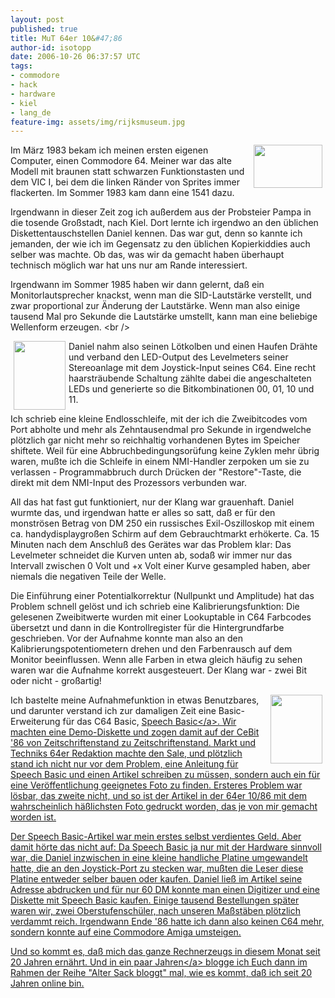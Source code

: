 ```yaml
---
layout: post
published: true
title: MuT 64er 10&#47;86
author-id: isotopp
date: 2006-10-26 06:37:57 UTC
tags:
- commodore
- hack
- hardware
- kiel
- lang_de
feature-img: assets/img/rijksmuseum.jpg
---
```

<!--s9ymdb:4105--><img width='110' height='69' style="float: right; border: 0px; padding-left: 5px; padding-right: 5px;" src="&#47;uploads&#47;c64.serendipityThumb.jpg" alt="" &#47;>  Im M&auml;rz 1983 bekam ich meinen ersten eigenen Computer, einen Commodore 64. Meiner war das alte Modell mit braunen statt schwarzen Funktionstasten und dem VIC I, bei dem die linken R&auml;nder von Sprites immer flackerten. Im Sommer 1983 kam dann eine 1541 dazu. 

Irgendwann in dieser Zeit zog ich au&szlig;erdem aus der Probsteier Pampa in die tosende Gro&szlig;stadt, nach Kiel. Dort lernte ich irgendwo an den &uuml;blichen Diskettentauschstellen Daniel kennen. Das war gut, denn so kannte ich jemanden, der wie ich im Gegensatz zu den &uuml;blichen Kopierkiddies auch selber was machte. Ob das, was wir da gemacht haben &uuml;berhaupt technisch m&ouml;glich war hat uns nur am Rande interessiert.

Irgendwann im Sommer 1985 haben wir dann gelernt, da&szlig; ein Monitorlautsprecher knackst, wenn man die SID-Lautst&auml;rke verstellt, und zwar proportional zur &Auml;nderung der Lautst&auml;rke. Wenn man also einige tausend Mal pro Sekunde die Lautst&auml;rke umstellt, kann man eine beliebige Wellenform erzeugen.
<br &#47;>

<!--s9ymdb:4107--><img width='83' height='110' style="float: left; border: 0px; padding-left: 5px; padding-right: 5px;" src="&#47;uploads&#47;64er-titel.serendipityThumb.jpg" alt="" &#47;> Daniel nahm also seinen L&ouml;tkolben und einen Haufen Dr&auml;hte und verband den LED-Output des Levelmeters seiner Stereoanlage mit dem Joystick-Input seines C64. Eine recht haarstr&auml;ubende Schaltung z&auml;hlte dabei die angeschalteten LEDs und generierte so die Bitkombinationen 00, 01, 10 und 11.

Ich schrieb eine kleine Endlosschleife, mit der ich die Zweibitcodes vom Port abholte und mehr als Zehntausendmal pro Sekunde in irgendwelche pl&ouml;tzlich gar nicht mehr so reichhaltig vorhandenen Bytes im Speicher shiftete. Weil f&uuml;r eine Abbruchbedingungsor&uuml;fung keine Zyklen mehr &uuml;brig waren, mu&szlig;te ich die Schleife in einem NMI-Handler zerpoken um sie zu verlassen - Programmabbruch durch Dr&uuml;cken der "Restore"-Taste, die direkt mit dem NMI-Input des Prozessors verbunden war.

All das hat fast gut funktioniert, nur der Klang war grauenhaft. Daniel wurmte das, und irgendwan hatte er alles so satt, da&szlig; er f&uuml;r den monstr&ouml;sen Betrag von DM 250 ein russisches Exil-Oszilloskop mit einem ca. handydisplaygro&szlig;en Schirm auf dem Gebrauchtmarkt erh&ouml;kerte. Ca. 15 Minuten nach dem Anschlu&szlig; des Ger&auml;tes war das Problem klar: Das Levelmeter schneidet die Kurven unten ab, soda&szlig; wir immer nur das Intervall zwischen 0 Volt und +x Volt einer Kurve gesampled haben, aber niemals die negativen Teile der Welle.

Die Einf&uuml;hrung einer Potentialkorrektur (Nullpunkt und Amplitude) hat das Problem schnell gel&ouml;st und ich schrieb eine Kalibrierungsfunktion: Die gelesenen Zweibitwerte wurden mit einer Lookuptable in C64 Farbcodes &uuml;bersetzt und dann in die Kontrollregister f&uuml;r die Hintergrundfarbe geschrieben. Vor der Aufnahme konnte man also an den Kalibrierungspotentiometern drehen und den Farbenrausch auf dem Monitor beeinflussen. Wenn alle Farben in etwa gleich h&auml;ufig zu sehen waren war die Aufnahme korrekt ausgesteuert. Der Klang war - zwei Bit oder nicht - gro&szlig;artig!

<!--s9ymdb:4108--><img width='83' height='110' style="float: right; border: 0px; padding-left: 5px; padding-right: 5px;" src="&#47;uploads&#47;kris_pubertaet.serendipityThumb.jpg" alt="" &#47;> Ich bastelte meine Aufnahmefunktion in etwas Benutzbares, und darunter verstand ich zur damaligen Zeit eine Basic-Erweiterung f&uuml;r das C64 Basic, <a href="http:&#47;&#47;www.npsnet.com&#47;danf&#47;cbm&#47;languages.html">Speech Basic<&#47;a>. Wir machten eine Demo-Diskette und zogen damit auf der CeBit '86 von Zeitschriftenstand zu Zeitschriftenstand. Markt und Techniks 64er Redaktion machte den Sale, und pl&ouml;tzlich stand ich nicht nur vor dem Problem, eine Anleitung f&uuml;r Speech Basic und einen Artikel schreiben zu m&uuml;ssen, sondern auch ein f&uuml;r eine Ver&ouml;ffentlichung geeignetes Foto zu finden. Ersteres Problem war l&ouml;sbar, das zweite nicht, und so ist der Artikel in der 64er 10&#47;86 mit dem wahrscheinlich h&auml;&szlig;lichsten Foto gedruckt worden, das je von mir gemacht worden ist.

Der Speech Basic-Artikel war mein erstes selbst verdientes Geld. Aber damit h&ouml;rte das nicht auf: Da Speech Basic ja nur mit der Hardware sinnvoll war, die Daniel inzwischen in eine kleine handliche Platine umgewandelt hatte, die an den Joystick-Port zu stecken war, mu&szlig;ten die Leser diese Platine entweder selber bauen oder kaufen. Daniel lie&szlig; im Artikel seine Adresse abdrucken und f&uuml;r nur 60 DM konnte man einen Digitizer und eine Diskette mit Speech Basic kaufen. Einige tausend Bestellungen sp&auml;ter waren wir, zwei Oberstufensch&uuml;ler, nach unseren Ma&szlig;st&auml;ben pl&ouml;tzlich verdammt reich. Irgendwann Ende '86 hatte ich dann also keinen C64 mehr, sondern konnte auf eine Commodore Amiga umsteigen. 

Und so kommt es, da&szlig; mich das ganze Rechnerzeugs in diesem Monat seit 20 Jahren ern&auml;hrt. Und in <a href="http:&#47;&#47;groups.google.com&#47;group&#47;sub.test&#47;msg&#47;1b2b1a01e36f92e9">ein paar Jahren<&#47;a> blogge ich Euch dann im Rahmen der Reihe "Alter Sack bloggt" mal, wie es kommt, da&szlig; ich seit 20 Jahren online bin.
